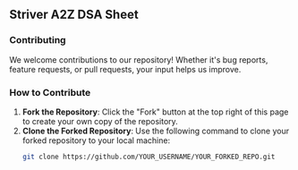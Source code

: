 ## Striver A2Z DSA Sheet

### Contributing

We welcome contributions to our repository! Whether it's bug reports, feature requests, or pull requests, your input helps us improve.

### How to Contribute

1. **Fork the Repository**: Click the "Fork" button at the top right of this page to create your own copy of the repository.
2. **Clone the Forked Repository**: Use the following command to clone your forked repository to your local machine:
   ```bash
   git clone https://github.com/YOUR_USERNAME/YOUR_FORKED_REPO.git